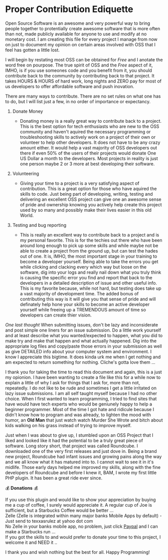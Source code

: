 # Proper Contribution Ediquette

Open Source Software is an awesome and very powerful way to bring people together to protentially create awesome software that is more often than not, made publicly available for anyone to use and modify at no monetary cost. I am creating this file for every project I manage from now on just to document my opinion on certain areas involved with OSS that I feel has gotten a little lost.

I will begin by restating most OSS can be obtained for *Free* and I anotate the word free on pourpose. The true spirit of OSS and the *Free* aspect of it, IMHO, is if you use someones code and you benefit from it, you should contribute back to the community by contributing back to that project. It takes HOURS & HOURS of hard work, long nights and ZERO pay for most of us developers to offer affordable software and push inovation. 

There are many ways to contribute. There are no set rules on what one has to do, but I will list just a few, in no order of importance or expectancy.

1. Donate Money
	- Donating money is a really great way to contribute back to a project. This is the best option for tech enthusiasts who are new to the OSS community and haven't aquired the necessary programming or troubleshooting skills to actively work on a project of their own or volunteer to help other developers. It does not have to be any crazy amount either. It would help a vast majority of OSS developers out there if even 50% of the users of their projects would donate One US Dollar a month to the developers. Most projects in reality is just one person maybe 2 or 3 more at best developing their software.
	
2. Volunteering
	- Giving your time to a project is a very satisfying aspect of contribution. This is a great option for those who have aquired the skills to code. Just being part of developing, writing, testing and delivering an excellent OSS project can give one an awesome sense of pride and ownership knowing you actively help create this project used by so many and possibly make their lives easier in this old World.

3. Testing and bug reporting
	- This is really an excellent way to contribute back to a project and is my personal favorite. This is for the techies out there who have been around long enough to pick up some skills and while maybe not be able to create a project from the ground up, but can test the hades out of one. It is, IMHO, the most important stage in your training to become a developer yourself. Being able to take the errors you get while clicking and clacking every which way but loose on the software, dig into your logs and really nail down what you truly think is causing the specific error you find and report that back to the developers in a detailed description of issue and other useful info. This is my favorite because, while not hard, but testing does take up a vast majority of development time. The added bonus of contributing this way is it will give you that sense of pride and will definately help hone your skills to become an active developer yourself while freeing up a TREMENDOUS amount of time so developers can create thier vision.
	
	
*One last thought*
When submitting issues, don't be lazy and inconsiderate and post simple one liners for an issue submission. Do a little work yourself and at least describe what you wanted/expected to happen, what you did to make try and make that happen and what actually happened. Dig into the appropriate log files and copy/paste those errors in your submission as well as give DETAILED info about your computer system and environment. I know I appreciate this bigtime. It does kinda urk me when I get nothing and am expected to return something for nothing. Cliche's gotta love them ... 

I thank you for taking the time to read this document and again, this is a just my opionion. I have been wanting to create a file like this for a while now to explain a little of why I ask for things that I ask for, more than not, repeatedly. I do not like to be rude and sometimes I get a little irritated on lazy issue submissions. I am all self taught myself because I had no other choice. When I first wanted to learn programming, I tried to find sites that have would have tech experts who would be geniunely happy to help a beginner programmer. Most of the time I got hate and ridicule because I didn't know how to program and was already, to lighten the mood with humor, an **Old Man** that just watch watch Murder She Wrote and bitch about kids walking on his grass instead of trying to improve myself. 

Just when I was about to give up, I stumbled upon an OSS Project that I liked and looked like it had the potential to be a truly great piece of software. Long story short, that project was called Roundcube. I downloaded one of the very first releases and just dove in. Being a brand new project, Roundcube had infant issues and growing pains along the way and we all know what it has matured into to. I cannot wait to see it in it's midlife. Those early days helped me improved my skills, along with the fine developers of Roundcube and before I knew it, BAM, I wrote my first little PHP plugin. It has been a great ride ever since. 

:moneybag: **Donations** :moneybag:

If you use this plugin and would like to show your appreciation by buying me a cup of coffee, I surely would appreciate it. A regular cup of Joe is sufficient, but a Starbucks Coffee would be better ... \
Zelle (Zelle is integrated within many major banks Mobile Apps by default) - Just send to texxasrulez at yahoo dot com \
No Zelle in your banks mobile app, no problem, just click [Paypal](https://paypal.me/texxasrulez?locale.x=en_US) and I can make a Starbucks run ... \
If you got the skills to and would prefer to donate your time to this project, I welcome it and NEED it .. 
	
	
I thank you and wish nothing but the best for all. Happy Programming!

